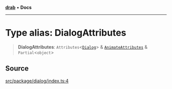 [**drab**](/docs/README.md) • **Docs**

---

# Type alias: DialogAttributes

> **DialogAttributes**: `Attributes`\<[`Dialog`](/docs/classes/Dialog.md)\> & [`AnimateAttributes`](/docs/type-aliases/AnimateAttributes.md) & `Partial`\<`object`\>

## Source

[src/package/dialog/index.ts:4](https://github.com/rossrobino/components/blob/33c45b8385b046591d3902fc8e91aef56864abde/src/package/dialog/index.ts#L4)
